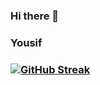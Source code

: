### Hi there 👋
### Yousif

### [![GitHub Streak](http://github-readme-streak-stats.herokuapp.com?user=Yousifnaim&theme=dark)](https://git.io/streak-stats)


